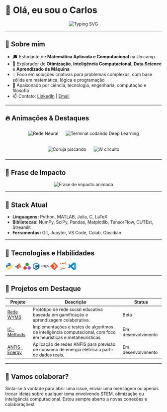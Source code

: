 # 👋 Olá, eu sou o Carlos

<p align="center">
  <img src="https://readme-typing-svg.herokuapp.com?font=Fira+Code&duration=3000&pause=500&color=40F9BC&center=true&vCenter=true&multiline=true&width=600&height=80&lines=Estudante+de+Matem%C3%A1tica+Aplicada+e+Computacional;Explorador+de+Otimiza%C3%A7%C3%A3o+e+IA;Criando+solu%C3%A7%C3%B5es+para+problemas+complexos" alt="Typing SVG" />
</p>

---

## 🌌 Sobre mim

- 🎓 Estudante de **Matemática Aplicada e Computacional** na Unicamp  
- 🤖 Explorador de **Otimização**, **Inteligência Computacional**, **Data Science** e **Aprendizado de Máquina**
- 💡 Foco em soluções criativas para problemas complexos, com base sólida em matemática, lógica e programação
- 🧠 Apaixonado por ciência, tecnologia, engenharia, computação e filosofia
- 📫 Contato: [LinkedIn](https://www.linkedin.com/in/carlos-gabriel-ribeiro-135426248/) | [Email](mailto:c232791@dac.unicamp.br)

---

## 🔥 Animações & Destaques

<p align="center">
  <!-- Rede Neural Animada -->
  <img src="https://media.giphy.com/media/12NUbkX6p4xOO4/giphy.gif" alt="Rede Neural" width="350" style="margin: 10px;"/>

  <!-- Terminal com código de deep learning -->
  <img src="https://media.giphy.com/media/3o6gE5aYhPbG4XHkB2/giphy.gif" alt="Terminal codando Deep Learning" width="350" style="margin: 10px;"/>
</p>

<p align="center">
  <!-- Coruja piscando -->
  <img src="https://media.giphy.com/media/xT0xezQGU5xCDJuCPe/giphy.gif" alt="Coruja piscando" width="150" style="margin: 10px;"/>

  <!-- W se transformando em circuito -->
  <img src="https://media.giphy.com/media/26ufdipQqU2lhNA4g/giphy.gif" alt="W circuito" width="150" style="margin: 10px;"/>
</p>

---

## 🧠 Frase de Impacto

<p align="center">
  <img src="https://readme-typing-svg.herokuapp.com?font=Fira+Code&duration=4000&pause=1000&color=40F9BC&center=true&vCenter=true&width=650&height=70&lines=%22Intelig%C3%AAncia,+em+ess%C3%AAncia,+trata-se+da+tomada+de+decis%C3%A3o+otimizada+ao+contexto.%22" alt="Frase de impacto animada"/>
</p>

---

## 🔧 Stack Atual

- **Linguagens:** Python, MATLAB, Julia, C, LaTeX  
- **Bibliotecas:** NumPy, SciPy, Pandas, Matplotlib, TensorFlow, CUTEst, Streamlit  
- **Ferramentas:** Git, Jupyter, VS Code, Colab, Obsidian

---

## 🚀 Tecnologias e Habilidades

<p>
  <code><img height="25" src="https://raw.githubusercontent.com/devicons/devicon/master/icons/python/python-original.svg"></code>
  <code><img height="25" src="https://raw.githubusercontent.com/devicons/devicon/master/icons/matlab/matlab-original.svg"></code>
  <code><img height="25" src="https://raw.githubusercontent.com/devicons/devicon/master/icons/julia/julia-original.svg"></code>
  <code><img height="25" src="https://raw.githubusercontent.com/devicons/devicon/master/icons/c/c-original.svg"></code>
  <code><img height="25" src="https://raw.githubusercontent.com/devicons/devicon/master/icons/latex/latex-original.svg"></code>
  <code><img height="25" src="https://raw.githubusercontent.com/devicons/devicon/master/icons/git/git-original.svg"></code>
  <code><img height="25" src="https://raw.githubusercontent.com/devicons/devicon/master/icons/jupyter/jupyter-original.svg"></code>
  <code><img height="25" src="https://raw.githubusercontent.com/devicons/devicon/master/icons/vscode/vscode-original.svg"></code>
</p>

---

## 🧪 Projetos em Destaque

| Projeto                                                         | Descrição                                                                                                     | Status       |
| --------------------------------------------------------------- | ------------------------------------------------------------------------------------------------------------- | ------------ |
| [Rede WYMS](https://github.com/seu-usuario/WYMS)                | Protótipo de rede social educativa baseada em gamificação e aprendizagem colaborativa.                       | Beta         |
| [IC-Methods](https://github.com/seu-usuario/IC-Methods)         | Implementações e testes de algoritmos de inteligência computacional, com foco em heurísticas e metaheurísticas. | Em desenvolvimento |
| [ANFIS-Energy](https://github.com/seu-usuario/ANFIS-Energy)     | Aplicação de redes ANFIS para previsão de consumo de energia elétrica a partir de dados reais.               | Em desenvolvimento |

---

## 🤝 Vamos colaborar?

Sinta-se à vontade para abrir uma issue, enviar uma mensagem ou apenas trocar ideias sobre qualquer tema envolvendo STEM, otimização ou inteligência computacional. Estou sempre aberto a novas conexões e colaborações!
